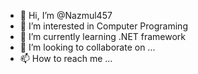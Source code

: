 - 👋 Hi, I’m @Nazmul457
- 👀 I’m interested in Computer Programing
- 🌱 I’m currently learning .NET framework
- 💞️ I’m looking to collaborate on ...
- 📫 How to reach me ...

<!---
Nazmul457/Nazmul457 is a ✨ special ✨ repository because its `README.md` (this file) appears on your GitHub profile.
You can click the Preview link to take a look at your changes.
--->
